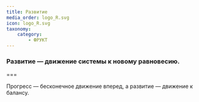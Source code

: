 ```yaml
---
title: Развитие
media_order: logo_R.svg
icon: logo_R.svg
taxonomy:
    category:
        - ФРУКТ
---
```


### Развитие — движение системы к новому равновесию.

===

Прогресс — бесконечное движение вперед, а развитие — движение к балансу.
